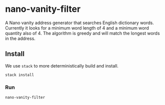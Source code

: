 # nano-vanity-filter

A Nano vanity address generator that searches English dictionary words.
Currently it looks for a minimum word length of 4 and a minimum word quantity also of 4.
The algorithm is greedy and will match the longest words in the address.

## Install

We use `stack` to more deterministically build and install.

`stack install`

### Run

`nano-vanity-filter`

